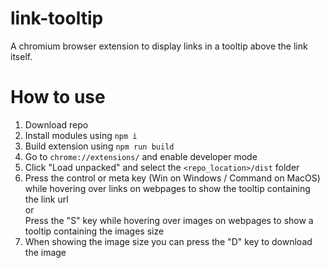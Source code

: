 # link-tooltip

A chromium browser extension to display links in a tooltip above the link itself.

# How to use

1. Download repo
1. Install modules using `npm i`
1. Build extension using `npm run build`
1. Go to `chrome://extensions/` and enable developer mode
1. Click "Load unpacked" and select the `<repo_location>/dist` folder
1. Press the control or meta key (Win on Windows / Command on MacOS) while hovering over links on webpages to show the tooltip containing the link url <br> or <br> Press the "S" key while hovering over images on webpages to show a tooltip containing the images size
1. When showing the image size you can press the "D" key to download the image
